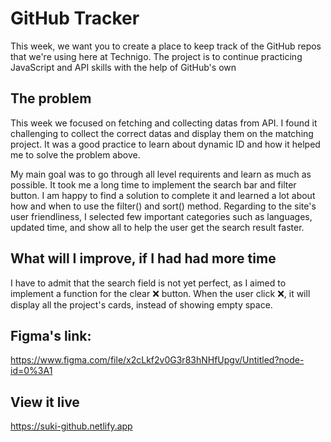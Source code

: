 # GitHub Tracker

This week, we want you to create a place to keep track of the GitHub repos that we're using here at Technigo. The project is to continue practicing JavaScript and API skills with the help of GitHub's own 


## The problem

This week we focused on fetching and collecting datas from API. I found it challenging to collect the correct datas and display them on the matching project. It was a good practice to learn about dynamic ID and how it helped me to solve the problem above. 

My main goal was to go through all level requirents and learn as much as possible. It took me a long time to implement the search bar and filter button. I am happy to find a solution to complete it and learned a lot about how and when to use the filter() and sort() method. Regarding to the site's user friendliness, I selected few important categories such as languages, updated time, and show all to help the user get the search result faster.

## What will I improve, if I had had more time 

I have to admit that the search field is not yet perfect, as I aimed to implement a function for the clear ❌ button. When the user click ❌, it will display all the project's cards, instead of showing empty space. 

## Figma's link: 
https://www.figma.com/file/x2cLkf2v0G3r83hNHfUpgv/Untitled?node-id=0%3A1

## View it live
https://suki-github.netlify.app
